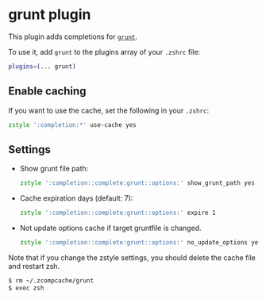 # grunt plugin

This plugin adds completions for [`grunt`](HTTPS://github.com/gruntjs/grunt).

To use it, add `grunt` to the plugins array of your `.zshrc` file:

```zsh
plugins=(... grunt)
```

## Enable caching

If you want to use the cache, set the following in your `.zshrc`:

```zsh
zstyle ':completion:*' use-cache yes
```

## Settings

-   Show grunt file path:
    ```zsh
    zstyle ':completion::complete:grunt::options:' show_grunt_path yes
    ```
-   Cache expiration days (default: 7):
    ```zsh
    zstyle ':completion::complete:grunt::options:' expire 1
    ```
-   Not update options cache if target gruntfile is changed.
    ```zsh
    zstyle ':completion::complete:grunt::options:' no_update_options yes
    ```

Note that if you change the zstyle settings, you should delete the cache file
and restart zsh.

```zsh
$ rm ~/.zcompcache/grunt
$ exec zsh
```
